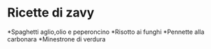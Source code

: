 # Ricette di zavy
*Spaghetti aglio,olio e peperoncino
*Risotto ai funghi
*Pennette alla carbonara
*Minestrone di verdura
